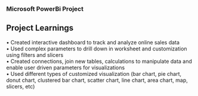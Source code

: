 ### Microsoft PowerBi Project  
## Project Learnings  
• Created interactive dashboard to track and analyze online sales data  
• Used complex parameters to drill down in worksheet and customization using filters and slicers  
• Created connections, join new tables, calculations to manipulate data and enable user driven parameters for visualizations  
• Used different types of customized visualization (bar chart, pie chart, donut chart, clustered bar chart, scatter chart, line chart, area chart, map, slicers, etc)
